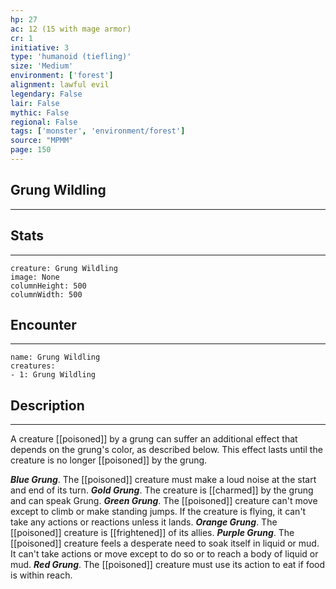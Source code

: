 ```yaml
---
hp: 27
ac: 12 (15 with mage armor)
cr: 1
initiative: 3
type: 'humanoid (tiefling)'    
size: 'Medium'
environment: ['forest']
alignment: lawful evil
legendary: False
lair: False
mythic: False
regional: False
tags: ['monster', 'environment/forest']
source: "MPMM"
page: 150
---
```


## Grung Wildling
---



## Stats
---

```statblock
creature: Grung Wildling
image: None
columnHeight: 500
columnWidth: 500
```

## Encounter
---

```encounter-table
name: Grung Wildling
creatures:
- 1: Grung Wildling
```

## Description
---


A creature [[poisoned]] by a grung can suffer an additional effect that depends on the grung's color, as described below. This effect lasts until the creature is no longer [[poisoned]] by the grung.

**_Blue Grung_**. The [[poisoned]] creature must make a loud noise at the start and end of its turn.
**_Gold Grung_**. The creature is [[charmed]] by the grung and can speak Grung.
**_Green Grung_**. The [[poisoned]] creature can't move except to climb or make standing jumps. If the creature is flying, it can't take any actions or reactions unless it lands.
**_Orange Grung_**. The [[poisoned]] creature is [[frightened]] of its allies.
**_Purple Grung_**. The [[poisoned]] creature feels a desperate need to soak itself in liquid or mud. It can't take actions or move except to do so or to reach a body of liquid or mud.
**_Red Grung_**. The [[poisoned]] creature must use its action to eat if food is within reach.



